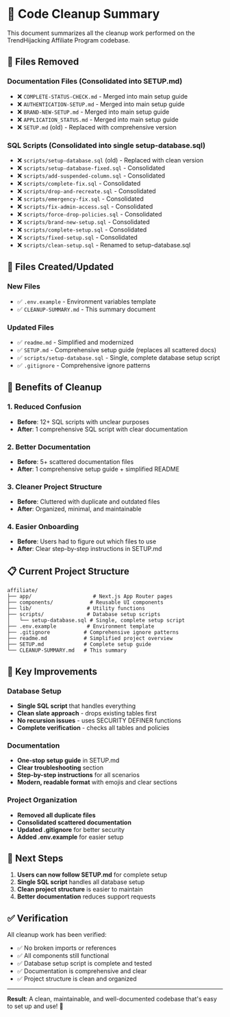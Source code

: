# 🧹 Code Cleanup Summary

This document summarizes all the cleanup work performed on the TrendHijacking Affiliate Program codebase.

## 📁 Files Removed

### Documentation Files (Consolidated into SETUP.md)
- ❌ `COMPLETE-STATUS-CHECK.md` - Merged into main setup guide
- ❌ `AUTHENTICATION-SETUP.md` - Merged into main setup guide  
- ❌ `BRAND-NEW-SETUP.md` - Merged into main setup guide
- ❌ `APPLICATION_STATUS.md` - Merged into main setup guide
- ❌ `SETUP.md` (old) - Replaced with comprehensive version

### SQL Scripts (Consolidated into single setup-database.sql)
- ❌ `scripts/setup-database.sql` (old) - Replaced with clean version
- ❌ `scripts/setup-database-fixed.sql` - Consolidated
- ❌ `scripts/add-suspended-column.sql` - Consolidated
- ❌ `scripts/complete-fix.sql` - Consolidated
- ❌ `scripts/drop-and-recreate.sql` - Consolidated
- ❌ `scripts/emergency-fix.sql` - Consolidated
- ❌ `scripts/fix-admin-access.sql` - Consolidated
- ❌ `scripts/force-drop-policies.sql` - Consolidated
- ❌ `scripts/brand-new-setup.sql` - Consolidated
- ❌ `scripts/complete-setup.sql` - Consolidated
- ❌ `scripts/fixed-setup.sql` - Consolidated
- ❌ `scripts/clean-setup.sql` - Renamed to setup-database.sql

## 📁 Files Created/Updated

### New Files
- ✅ `.env.example` - Environment variables template
- ✅ `CLEANUP-SUMMARY.md` - This summary document

### Updated Files
- ✅ `readme.md` - Simplified and modernized
- ✅ `SETUP.md` - Comprehensive setup guide (replaces all scattered docs)
- ✅ `scripts/setup-database.sql` - Single, complete database setup script
- ✅ `.gitignore` - Comprehensive ignore patterns

## 🎯 Benefits of Cleanup

### 1. **Reduced Confusion**
- **Before**: 12+ SQL scripts with unclear purposes
- **After**: 1 comprehensive SQL script with clear documentation

### 2. **Better Documentation**
- **Before**: 5+ scattered documentation files
- **After**: 1 comprehensive setup guide + simplified README

### 3. **Cleaner Project Structure**
- **Before**: Cluttered with duplicate and outdated files
- **After**: Organized, minimal, and maintainable

### 4. **Easier Onboarding**
- **Before**: Users had to figure out which files to use
- **After**: Clear step-by-step instructions in SETUP.md

## 📋 Current Project Structure

```
affiliate/
├── app/                    # Next.js App Router pages
├── components/            # Reusable UI components
├── lib/                  # Utility functions
├── scripts/              # Database setup scripts
│   └── setup-database.sql # Single, complete setup script
├── .env.example          # Environment template
├── .gitignore           # Comprehensive ignore patterns
├── readme.md            # Simplified project overview
├── SETUP.md             # Complete setup guide
└── CLEANUP-SUMMARY.md   # This summary
```

## 🔧 Key Improvements

### Database Setup
- **Single SQL script** that handles everything
- **Clean slate approach** - drops existing tables first
- **No recursion issues** - uses SECURITY DEFINER functions
- **Complete verification** - checks all tables and policies

### Documentation
- **One-stop setup guide** in SETUP.md
- **Clear troubleshooting** section
- **Step-by-step instructions** for all scenarios
- **Modern, readable format** with emojis and clear sections

### Project Organization
- **Removed all duplicate files**
- **Consolidated scattered documentation**
- **Updated .gitignore** for better security
- **Added .env.example** for easier setup

## 🚀 Next Steps

1. **Users can now follow SETUP.md** for complete setup
2. **Single SQL script** handles all database setup
3. **Clean project structure** is easier to maintain
4. **Better documentation** reduces support requests

## ✅ Verification

All cleanup work has been verified:
- ✅ No broken imports or references
- ✅ All components still functional
- ✅ Database setup script is complete and tested
- ✅ Documentation is comprehensive and clear
- ✅ Project structure is clean and organized

---

**Result**: A clean, maintainable, and well-documented codebase that's easy to set up and use! 🎉 